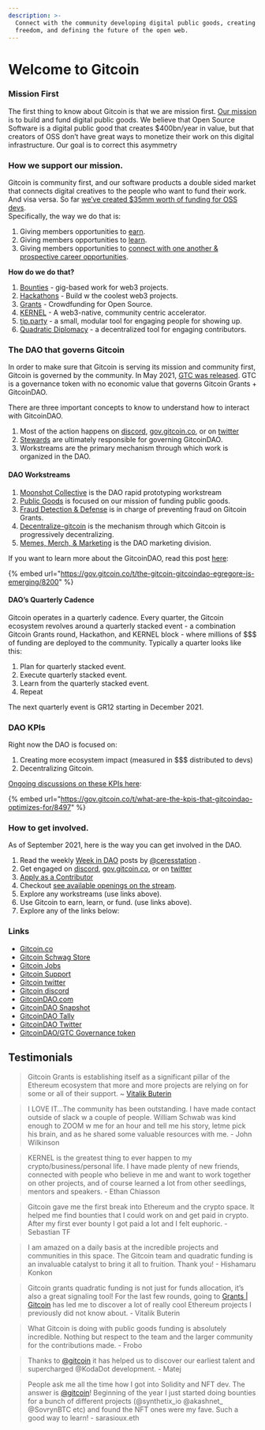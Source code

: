 ```yaml
---
description: >-
  Connect with the community developing digital public goods, creating financial
  freedom, and defining the future of the open web.
---
```


# Welcome to Gitcoin

### Mission First

The first thing to know about Gitcoin is that we are mission first. [Our mission](https://gitcoin.co/mission) is to build and fund digital public goods. We believe that Open Source Software is a digital public good that creates $400bn/year in value, but that creators of OSS don’t have great ways to monetize their work on this digital infrastructure. Our goal is to correct this asymmetry

### How we support our mission.

Gitcoin is community first, and our software products a double sided market that connects digital creatives to the people who want to fund their work.\
And visa versa. So far [we’ve created $35mm worth of funding for OSS devs](https://gitcoin.co/results).\
Specifically, the way we do that is:

1. Giving members opportunities to [earn](https://gitcoin.co/earn).
2. Giving members opportunities to [learn](https://gitcoin.co/learn).
3. Giving members opportunities to [connect with one another & prospective career opportunities](https://gitcoin.co/connect).

**How do we do that?**

1. [Bounties](https://gitcoin.co/bounties/contributor) - gig-based work for web3 projects.
2. [Hackathons](https://gitcoin.co/hackathons) - Build w the coolest web3 projects.
3. [Grants](https://gitcoin.co/grants) - Crowdfunding for Open Source.
4. [KERNEL](http://kernel.community) - A web3-native, community centric accelerator.
5. [tip.party](https://tip.party) - a small, modular tool for engaging people for showing up.
6. [Quadratic Diplomacy](https://quadraticdiplomacy.com) - a decentralized tool for engaging contributors.

### The DAO that governs Gitcoin

In order to make sure that Gitcoin is serving its mission and community first, Gitcoin is governed by the community. In May 2021, [GTC was released](https://gitcoin.co/blog/introducing-gtc-gitcoins-governance-token/). GTC is a governance token with no economic value that governs Gitcoin Grants + GitcoinDAO.

There are three important concepts to know to understand how to interact with GitcoinDAO.

1. Most of the action happens on [discord](https://gitcoin.co/discord), [gov.gitcoin.co](https://gov.gitcoin.co), or on [twitter](https://twitter.com/gitcoin)
2. [Stewards](https://gitcoin.co/blog/introducing-the-community-stewards-program/) are ultimately responsible for governing GitcoinDAO.
3. Workstreams are the primary mechanism through which work is organized in the DAO.

#### DAO Workstreams

1. [Moonshot Collective](https://www.notion.so/Moonshot-Collective-ffa78f44a0de412cb607f9b69d3a376f) is the DAO rapid prototyping workstream
2. [Public Goods](https://www.notion.so/Public-Goods-80a3202a3a244c65b3fda08c0f7c7d60) is focused on our mission of funding public goods.
3. [Fraud Detection & Defense](https://www.notion.so/Fraud-Detection-Defense-f1a2969a9f324f57a02ef69a60b25cae) is in charge of preventing fraud on Gitcoin Grants.
4. [Decentralize-gitcoin](https://www.notion.so/dGrants-c3197f918bf640bc9809cd26d56c93f3) is the mechanism through which Gitcoin is progressively decentralizing.
5. [Memes, Merch, & Marketing](https://www.notion.so/Merch-Memes-Marketing-c1bd89fac8ab4569bf2a676df28025d8) is the DAO marketing division.

If you want to learn more about the GitcoinDAO, read this post [here](https://gov.gitcoin.co/t/the-gitcoin-gitcoindao-egregore-is-emerging/8200):

{% embed url="https://gov.gitcoin.co/t/the-gitcoin-gitcoindao-egregore-is-emerging/8200" %}

#### DAO’s Quarterly Cadence

Gitcoin operates in a quarterly cadence. Every quarter, the Gitcoin ecosystem revolves around a quarterly stacked event - a combination Gitcoin Grants round, Hackathon, and KERNEL block - where millions of \$$$ of funding are deployed to the community. Typically a quarter looks like this:

1. Plan for quarterly stacked event.
2. Execute quarterly stacked event.
3. Learn from the quarterly stacked event.
4. Repeat

The next quarterly event is GR12 starting in December 2021.

### DAO KPIs

Right now the DAO is focused on:

1. Creating more ecosystem impact (measured in \$$$ distributed to devs)
2. Decentralizing Gitcoin.

[Ongoing discussions on these KPIs here](https://gov.gitcoin.co/t/what-are-the-kpis-that-gitcoindao-optimizes-for/8497):

{% embed url="https://gov.gitcoin.co/t/what-are-the-kpis-that-gitcoindao-optimizes-for/8497" %}

### How to get involved.

As of September 2021, here is the way you can get involved in the DAO.

1. Read the weekly [Week in DAO](https://gov.gitcoin.co/search?q=week%20in%20DAO%20order%3Alatest) posts by [@ceresstation](https://gov.gitcoin.co/u/ceresstation) .
2. Get engaged on [discord](https://gitcoin.co/discord), [gov.gitcoin.co](https://gov.gitcoin.co), or on [twitter](https://twitter.com/gitcoin)
3. [Apply as a Contributor](https://airtable.com/shrNCh4oIQYx1QJ2y)
4. Checkout [see available openings on the stream](https://gov.gitcoin.co/06fad27dbd2d49468aa810c92f1f28c2?v=2adef018760d469fa32b9f96a3e54f63).
5. Explore any workstreams (use links above).
6. Use Gitcoin to earn, learn, or fund. (use links above).
7. Explore any of the links below:

### Links

* [Gitcoin.co](https://gitcoin.co)
* [Gitcoin Schwag Store](https://store.gitcoin.co)
* [Gitcoin Jobs](https://gitcoin.co/jobs)
* [Gitcoin Support](https://gitcoin.co/support)
* [Gitcoin twitter](https://twitter.com/gitcoin)
* [Gitcoin discord](https://gitcoin.co/discord)
* [GitcoinDAO.com](http://gitcoindao.com)
* [GitcoinDAO Snapshot](https://snapshot.org/#/gitcoindao.eth/)
* [GitcoinDAO Tally](https://www.withtally.com/governance/gitcoin)
* [GitcoinDAO Twitter](https://twitter.com/gitcoindao)
* [GitcoinDAO/GTC Governance token](https://etherscan.io/token/0xde30da39c46104798bb5aa3fe8b9e0e1f348163f)

## Testimonials

> Gitcoin Grants is establishing itself as a significant pillar of the Ethereum ecosystem that more and more projects are relying on for some or all of their support. \~ [Vitalik Buterin](https://vitalik.ca/general/2020/04/30/round5.html)

> I LOVE IT…The community has been outstanding. I have made contact outside of slack w a couple of people. William Schwab was kind enough to ZOOM w me for an hour and tell me his story, letme pick his brain, and as he shared some valuable resources with me. - John Wilkinson

> KERNEL is the greatest thing to ever happen to my crypto/business/personal life. I have made plenty of new friends, connected with people who believe in me and want to work together on other projects, and of course learned a lot from other seedlings, mentors and speakers. - Ethan Chiasson

> Gitcoin gave me the first break into Ethereum and the crypto space. It helped me find bounties that I could work on and get paid in crypto. After my first ever bounty I got paid a lot and I felt euphoric. - Sebastian TF

> I am amazed on a daily basis at the incredible projects and communities in this space. The Gitcoin team and quadratic funding is an invaluable catalyst to bring it all to fruition. Thank you! - Hishamaru Konkon

> Gitcoin grants quadratic funding is not just for funds allocation, it’s also a great signaling tool! For the last few rounds, going to [Grants | Gitcoin](https://gitcoin.co/grants/) has led me to discover a lot of really cool Ethereum projects I previously did not know about. - Vitalik Buterin

> What Gitcoin is doing with public goods funding is absolutely incredible. Nothing but respect to the team and the larger community for the contributions made. - Frobo

> Thanks to [@gitcoin](https://gov.gitcoin.co/u/gitcoin) it has helped us to discover our earliest talent and supercharged @KodaDot development. - Matej

> People ask me all the time how I got into Solidity and NFT dev. The answer is [@gitcoin](https://gov.gitcoin.co/u/gitcoin)! Beginning of the year I just started doing bounties for a bunch of different projects (@synthetix\_io @akashnet\_ @SovrynBTC etc) and found the NFT ones were my fave. Such a good way to learn! - sarasioux.eth
